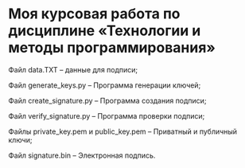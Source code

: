 # Моя курсовая работа по дисциплине «Технологии и методы программирования»
Файл data.TXT – данные для подписи;

Файл generate_keys.py – Программа генерации ключей;

Файл create_signature.py – Программа создания подписи;

Файл verify_signature.py – Программа проверки подписи;

Файлы private_key.pem и public_key.pem – Приватный и публичный ключи;

Файл signature.bin – Электронная подпись.
